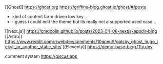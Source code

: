 [[Ghost]] https://ghost.org https://griffins-blog.ghost.io/ghost/#/posts
- kind of content farm driven low key...
- i guess i could edit the theme but its really not a supported used case...

[[Next.js]] https://cmdcolin.github.io/posts/2023-04-08-nextjs-appdir-blog
[[Astro]] https://www.reddit.com/r/webdev/comments/10qpeu9/gatsby_ghost_hugo_jekyll_or_another_static_site/
[[Eleventy]] https://demo-base-blog.11ty.dev


comment system https://giscus.app